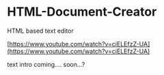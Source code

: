 # HTML-Document-Creator
HTML based text editor

[https://www.youtube.com/watch?v=ciELEfzZ-UA](https://www.youtube.com/watch?v=ciELEfzZ-UA)

text intro coming.... soon...?
